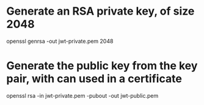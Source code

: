 # Generate an RSA private key, of size 2048
openssl genrsa -out jwt-private.pem 2048

# Generate the public key from the key pair, with can used in a certificate
openssl rsa -in jwt-private.pem -pubout -out jwt-public.pem